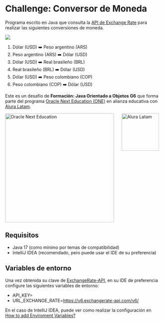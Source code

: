 # Challenge: Conversor de Moneda
Programa escrito en Java que consulta la [API de Exchange Rate](https://www.exchangerate-api.com)
para realizar las siguientes conversiones de moneda.

![](https://www.exchangerate-api.com/img/hr-logo-2022-ldpi-rc.png)

1. Dólar (USD) ➡️ Peso argentino (ARS)
2. Peso argentino (ARS) ➡️ Dólar (USD)
3. Dólar (USD) ➡️ Real brasileño (BRL)
4. Real brasileño (BRL) ➡️ Dólar (USD)
5. Dólar (USD) ➡️ Peso colombiano (COP)
6. Peso colombiano (COP) ➡️ Dólar (USD)

Este es un desafío de **Formación: Java Orientado a Objetos G6** que forma parte del
programa [Oracle Next Education (ONE)](https://www.oracle.com/mx/education/oracle-next-education/)
en alianza educativa con [Alura Latam](https://www.aluracursos.com).

<div style="display: flex; flex-direction: row; gap: 25px;">
    <img src="https://www.oracle.com/a/ocom/img/rh03-one-logo-with-slogan-lad.png" 
        alt="Oracle Next Education" width="350">
    <img src="https://app.aluracursos.com/assets/images/logos/logo-aluraespanhol.svg" width="120" alt="Alura Latam">
</div>

## Requisitos

- Java 17 (como mínimo por temas de compatibilidad)
- IntelliJ IDEA (recomendado, pero puede usar el IDE de su preferencia)

## Variables de entorno
Una vez obtenida su clave de [ExchangeRate-API](https://www.exchangerate-api.com), en su IDE de preferencia configure
las siguientes variables de entorno:
- API_KEY=<REPLACE-WITH-YOUR-API-KEY>
- URL_EXCHANGE_RATE=https://v6.exchangerate-api.com/v6/

En el caso de IntelliJ IDEA, puede ver como realizar la configuración en 
[How to add Enviroment Variables?](https://www.jetbrains.com/help/objc/add-environment-variables-and-program-arguments.html#add-environment-variables)

